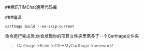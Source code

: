 ##腾讯TIMChat通用代码库

###编译
```
carthage build --no-skip-current
```

命令运行完成后,你会发现你的项目文件夹里面多了一个Carthage文件夹
>Carthage->Build->iOS->MyCarthage.framework!